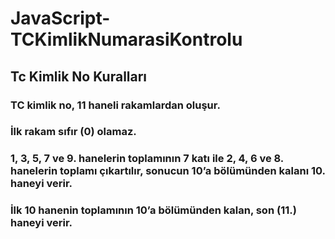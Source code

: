 # JavaScript-TCKimlikNumarasiKontrolu

## Tc Kimlik No Kuralları
### TC kimlik no, 11 haneli rakamlardan oluşur. 
### İlk rakam sıfır (0) olamaz. 
### 1, 3, 5, 7 ve 9. hanelerin toplamının 7 katı ile 2, 4, 6 ve 8. hanelerin toplamı çıkartılır, sonucun 10’a bölümünden kalanı 10. haneyi verir. 
### İlk 10 hanenin toplamının 10’a bölümünden kalan, son (11.) haneyi verir.
